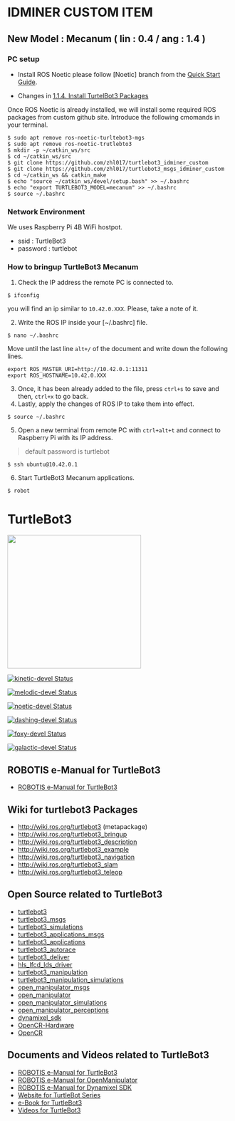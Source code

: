 # IDMINER CUSTOM ITEM
## New Model : Mecanum ( lin : 0.4 / ang : 1.4 )

### PC setup

- Install ROS Noetic please follow [Noetic] branch from the [Quick Start Guide](https://emanual.robotis.com/docs/en/platform/turtlebot3/quick-start/).

- Changes in [1.1.4. Install TurtelBot3 Packages](https://emanual.robotis.com/docs/en/platform/turtlebot3/quick-start/#install-turtlebot3-packages)

Once ROS Noetic is already installed, we will install some required ROS packages from custom github site. Introduce the following cmomands in your terminal.


```code
$ sudo apt remove ros-noetic-turltebot3-mgs
$ sudo apt remove ros-noetic-trutlebto3
$ mkdir -p ~/catkin_ws/src
$ cd ~/catkin_ws/src
$ git clone https://github.com/zhl017/turtlebot3_idminer_custom
$ git clone https://github.com/zhl017/turtlebot3_msgs_idminer_custom
$ cd ~/catkin_ws && catkin_make
$ echo "source ~/catkin_ws/devel/setup.bash" >> ~/.bashrc
$ echo "export TURTLEBOT3_MODEL=mecanum" >> ~/.bashrc
$ source ~/.bashrc
```

### Network Environment

We uses Raspberry Pi 4B WiFi hostpot.
- ssid : TurtleBot3
- password : turtlebot

### How to bringup TurtleBot3 Mecanum

1. Check the IP address the remote PC is connected to.
```
$ ifconfig
```
you will find an ip similar to ```10.42.0.XXX```. Please, take a note of it.

2. Write the ROS IP inside your [~/.bashrc] file.
```
$ nano ~/.bashrc
```
Move until the last line ```alt+/``` of the document and write down the following lines.
```
export ROS_MASTER_URI=http://10.42.0.1:11311
export ROS_HOSTNAME=10.42.0.XXX
```
3. Once, it has been already added to the file, press ```ctrl+s``` to save and then, ```ctrl+x``` to go back.
4. Lastly, apply the changes of ROS IP to take them into effect.
```
$ source ~/.bashrc
```
5. Open a new terminal from remote PC with ```ctrl+alt+t``` and connect to Raspberry Pi with its IP address.
> default password is turtlebot
```
$ ssh ubuntu@10.42.0.1
```
6. Start TurtleBot3 Mecanum applications.
```
$ robot
```



# TurtleBot3
<img src="https://github.com/ROBOTIS-GIT/emanual/blob/master/assets/images/platform/turtlebot3/logo_turtlebot3.png" width="300">

[![kinetic-devel Status](https://github.com/ROBOTIS-GIT/turtlebot3/workflows/kinetic-devel/badge.svg)](https://github.com/ROBOTIS-GIT/turtlebot3/tree/kinetic-devel)

[![melodic-devel Status](https://github.com/ROBOTIS-GIT/turtlebot3/workflows/melodic-devel/badge.svg)](https://github.com/ROBOTIS-GIT/turtlebot3/tree/melodic-devel)

[![noetic-devel Status](https://github.com/ROBOTIS-GIT/turtlebot3/workflows/noetic-devel/badge.svg)](https://github.com/ROBOTIS-GIT/turtlebot3/tree/noetic-devel)

[![dashing-devel Status](https://github.com/ROBOTIS-GIT/turtlebot3/workflows/dashing-devel/badge.svg)](https://github.com/ROBOTIS-GIT/turtlebot3/tree/dashing-devel)

[![foxy-devel Status](https://github.com/ROBOTIS-GIT/turtlebot3/workflows/foxy-devel/badge.svg)](https://github.com/ROBOTIS-GIT/turtlebot3/tree/foxy-devel)

[![galactic-devel Status](https://github.com/ROBOTIS-GIT/turtlebot3/workflows/galactic-devel/badge.svg)](https://github.com/ROBOTIS-GIT/turtlebot3/tree/galactic-devel)

## ROBOTIS e-Manual for TurtleBot3
- [ROBOTIS e-Manual for TurtleBot3](http://turtlebot3.robotis.com/)

## Wiki for turtlebot3 Packages
- http://wiki.ros.org/turtlebot3 (metapackage)
- http://wiki.ros.org/turtlebot3_bringup
- http://wiki.ros.org/turtlebot3_description
- http://wiki.ros.org/turtlebot3_example
- http://wiki.ros.org/turtlebot3_navigation
- http://wiki.ros.org/turtlebot3_slam
- http://wiki.ros.org/turtlebot3_teleop

## Open Source related to TurtleBot3
- [turtlebot3](https://github.com/ROBOTIS-GIT/turtlebot3)
- [turtlebot3_msgs](https://github.com/ROBOTIS-GIT/turtlebot3_msgs)
- [turtlebot3_simulations](https://github.com/ROBOTIS-GIT/turtlebot3_simulations)
- [turtlebot3_applications_msgs](https://github.com/ROBOTIS-GIT/turtlebot3_applications_msgs)
- [turtlebot3_applications](https://github.com/ROBOTIS-GIT/turtlebot3_applications)
- [turtlebot3_autorace](https://github.com/ROBOTIS-GIT/turtlebot3_autorace)
- [turtlebot3_deliver](https://github.com/ROBOTIS-GIT/turtlebot3_deliver)
- [hls_lfcd_lds_driver](https://github.com/ROBOTIS-GIT/hls_lfcd_lds_driver)
- [turtlebot3_manipulation](https://github.com/ROBOTIS-GIT/turtlebot3_manipulation.git)
- [turtlebot3_manipulation_simulations](https://github.com/ROBOTIS-GIT/turtlebot3_manipulation_simulations.git)
- [open_manipulator_msgs](https://github.com/ROBOTIS-GIT/open_manipulator_msgs)
- [open_manipulator](https://github.com/ROBOTIS-GIT/open_manipulator)
- [open_manipulator_simulations](https://github.com/ROBOTIS-GIT/open_manipulator_simulations)
- [open_manipulator_perceptions](https://github.com/ROBOTIS-GIT/open_manipulator_perceptions)
- [dynamixel_sdk](https://github.com/ROBOTIS-GIT/DynamixelSDK)
- [OpenCR-Hardware](https://github.com/ROBOTIS-GIT/OpenCR-Hardware)
- [OpenCR](https://github.com/ROBOTIS-GIT/OpenCR)

## Documents and Videos related to TurtleBot3
- [ROBOTIS e-Manual for TurtleBot3](http://turtlebot3.robotis.com/)
- [ROBOTIS e-Manual for OpenManipulator](http://emanual.robotis.com/docs/en/platform/openmanipulator/)
- [ROBOTIS e-Manual for Dynamixel SDK](http://emanual.robotis.com/docs/en/software/dynamixel/dynamixel_sdk/overview/)
- [Website for TurtleBot Series](http://www.turtlebot.com/)
- [e-Book for TurtleBot3](https://community.robotsource.org/t/download-the-ros-robot-programming-book-for-free/51/)
- [Videos for TurtleBot3 ](https://www.youtube.com/playlist?list=PLRG6WP3c31_XI3wlvHlx2Mp8BYqgqDURU)
